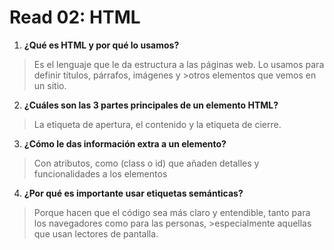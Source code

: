 # Read 02: HTML

1. **¿Qué es HTML y por qué lo usamos?**
>Es el lenguaje que le da estructura a las páginas web. Lo usamos para definir títulos, párrafos, imágenes y >otros elementos que vemos en un sitio.

2. **¿Cuáles son las 3 partes principales de un elemento HTML?**
>La etiqueta de apertura, el contenido y la etiqueta de cierre.

3. **¿Cómo le das información extra a un elemento?**
 >Con atributos, como (class o id)  que añaden detalles y funcionalidades a los elementos

4. **¿Por qué es importante usar etiquetas semánticas?**
>Porque hacen que el código sea más claro y entendible, tanto para los navegadores como para las personas, >especialmente aquellas que usan lectores de pantalla.